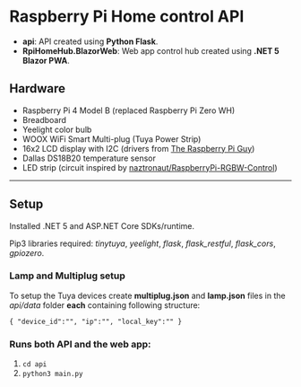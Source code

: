 # Raspberry Pi Home control API

- **api**: API created using **Python Flask**.
- **RpiHomeHub.BlazorWeb**: Web app control hub created using **.NET 5 Blazor PWA**.

## Hardware
- Raspberry Pi 4 Model B (replaced Raspberry Pi Zero WH)
- Breadboard
- Yeelight color bulb
- WOOX WiFi Smart Multi-plug (Tuya Power Strip)
- 16x2 LCD display with I2C (drivers from [The Raspberry Pi Guy](https://github.com/the-raspberry-pi-guy/lcd))
- Dallas DS18B20 temperature sensor
- LED strip (circuit inspired by [naztronaut/RaspberryPi-RGBW-Control](https://github.com/naztronaut/RaspberryPi-RGBW-Control))

---

## Setup

Installed .NET 5 and ASP.NET Core SDKs/runtime.

Pip3 libraries required: *tinytuya*, *yeelight*, *flask*, *flask_restful*, *flask_cors*, *gpiozero*.

### Lamp and Multiplug setup

To setup the Tuya devices create **multiplug.json** and **lamp.json** files in the *api/data* folder **each** containing following structure:

`{
    "device_id":"",
    "ip":"",
    "local_key":""
}`

### Runs both API and the web app:

1. `cd api`
2. `python3 main.py`
